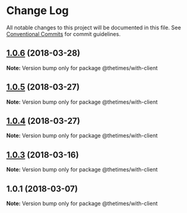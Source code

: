 # Change Log

All notable changes to this project will be documented in this file.
See [Conventional Commits](https://conventionalcommits.org) for commit guidelines.

<a name="1.0.6"></a>
## [1.0.6](https://github.com/newsuk/times-xnative/compare/@thetimes/with-client@1.0.5...@thetimes/with-client@1.0.6) (2018-03-28)




**Note:** Version bump only for package @thetimes/with-client

<a name="1.0.5"></a>
## [1.0.5](https://github.com/newsuk/times-xnative/compare/@thetimes/with-client@1.0.4...@thetimes/with-client@1.0.5) (2018-03-27)




**Note:** Version bump only for package @thetimes/with-client

<a name="1.0.4"></a>
## [1.0.4](https://github.com/newsuk/times-xnative/compare/@thetimes/with-client@1.0.3...@thetimes/with-client@1.0.4) (2018-03-27)




**Note:** Version bump only for package @thetimes/with-client

<a name="1.0.3"></a>
## [1.0.3](https://github.com/newsuk/times-xnative/compare/@thetimes/with-client@1.0.1...@thetimes/with-client@1.0.3) (2018-03-16)




**Note:** Version bump only for package @thetimes/with-client

<a name="1.0.1"></a>
## 1.0.1 (2018-03-07)




**Note:** Version bump only for package @thetimes/with-client

